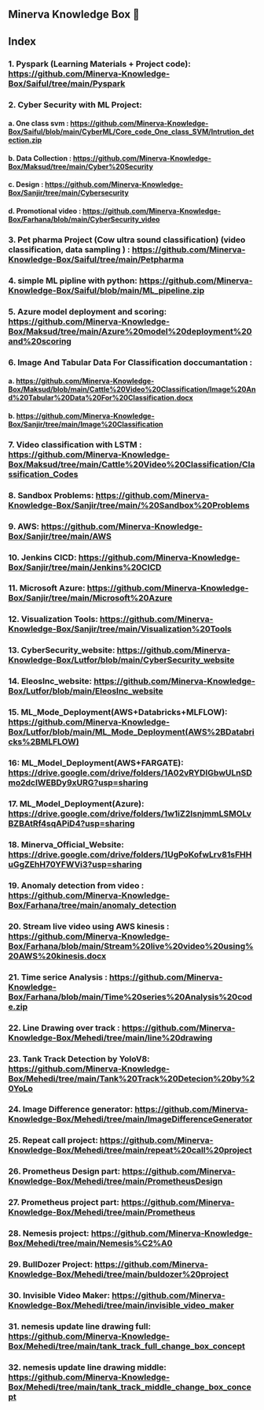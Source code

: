 ## Minerva Knowledge Box 👋
## Index

### 1. Pyspark (Learning Materials + Project code):  https://github.com/Minerva-Knowledge-Box/Saiful/tree/main/Pyspark
### 2. Cyber Security with ML Project:
#### a. One class svm :   https://github.com/Minerva-Knowledge-Box/Saiful/blob/main/CyberML/Core_code_One_class_SVM/Intrution_detection.zip
#### b. Data Collection : https://github.com/Minerva-Knowledge-Box/Maksud/tree/main/Cyber%20Security
#### c. Design : https://github.com/Minerva-Knowledge-Box/Sanjir/tree/main/Cybersecurity
#### d. Promotional video : https://github.com/Minerva-Knowledge-Box/Farhana/blob/main/CyberSecurity_video
### 3. Pet pharma Project (Cow ultra sound classification) (video classification, data sampling ) : https://github.com/Minerva-Knowledge-Box/Saiful/tree/main/Petpharma
### 4. simple ML pipline with python: https://github.com/Minerva-Knowledge-Box/Saiful/blob/main/ML_pipeline.zip
### 5. Azure model deployment and scoring: https://github.com/Minerva-Knowledge-Box/Maksud/tree/main/Azure%20model%20deployment%20and%20scoring
### 6. Image And Tabular Data For Classification doccumantation : 
#### a. https://github.com/Minerva-Knowledge-Box/Maksud/blob/main/Cattle%20Video%20Classification/Image%20And%20Tabular%20Data%20For%20Classification.docx
#### b. https://github.com/Minerva-Knowledge-Box/Sanjir/tree/main/Image%20Classification
### 7. Video classification with LSTM : https://github.com/Minerva-Knowledge-Box/Maksud/tree/main/Cattle%20Video%20Classification/Classification_Codes
### 8. Sandbox Problems: https://github.com/Minerva-Knowledge-Box/Sanjir/tree/main/%20Sandbox%20Problems
### 9. AWS: https://github.com/Minerva-Knowledge-Box/Sanjir/tree/main/AWS
### 10. Jenkins CICD: https://github.com/Minerva-Knowledge-Box/Sanjir/tree/main/Jenkins%20CICD
### 11. Microsoft Azure: https://github.com/Minerva-Knowledge-Box/Sanjir/tree/main/Microsoft%20Azure
### 12. Visualization Tools: https://github.com/Minerva-Knowledge-Box/Sanjir/tree/main/Visualization%20Tools
### 13. CyberSecurity_website: https://github.com/Minerva-Knowledge-Box/Lutfor/blob/main/CyberSecurity_website
### 14. EleosInc_website: https://github.com/Minerva-Knowledge-Box/Lutfor/blob/main/EleosInc_website
### 15. ML_Mode_Deployment(AWS+Databricks+MLFLOW): https://github.com/Minerva-Knowledge-Box/Lutfor/blob/main/ML_Mode_Deployment(AWS%2BDatabricks%2BMLFLOW)
### 16: ML_Model_Deployment(AWS+FARGATE): https://drive.google.com/drive/folders/1A02vRYDlGbwULnSDmo2dcIWEBDy9xURG?usp=sharing
### 17. ML_Model_Deployment(Azure): https://drive.google.com/drive/folders/1w1iZ2IsnjmmLSMOLvBZBAtRf4sqAPiD4?usp=sharing
### 18. Minerva_Official_Website: https://drive.google.com/drive/folders/1UgPoKofwLrv81sFHHuGgZEhH70YFWVi3?usp=sharing
### 19. Anomaly detection from video : https://github.com/Minerva-Knowledge-Box/Farhana/tree/main/anomaly_detection
### 20. Stream live video using AWS kinesis : https://github.com/Minerva-Knowledge-Box/Farhana/blob/main/Stream%20live%20video%20using%20AWS%20kinesis.docx
### 21. Time serice Analysis : https://github.com/Minerva-Knowledge-Box/Farhana/blob/main/Time%20series%20Analysis%20code.zip
### 22. Line Drawing over track : https://github.com/Minerva-Knowledge-Box/Mehedi/tree/main/line%20drawing
### 23. Tank Track Detection by YoloV8: https://github.com/Minerva-Knowledge-Box/Mehedi/tree/main/Tank%20Track%20Detecion%20by%20YoLo
### 24. Image Difference generator: https://github.com/Minerva-Knowledge-Box/Mehedi/tree/main/ImageDifferenceGenerator
### 25. Repeat call project: https://github.com/Minerva-Knowledge-Box/Mehedi/tree/main/repeat%20call%20project
### 26. Prometheus Design part: https://github.com/Minerva-Knowledge-Box/Mehedi/tree/main/PrometheusDesign
### 27. Prometheus project part: https://github.com/Minerva-Knowledge-Box/Mehedi/tree/main/Prometheus
### 28. Nemesis project: https://github.com/Minerva-Knowledge-Box/Mehedi/tree/main/Nemesis%C2%A0
### 29. BullDozer Project: https://github.com/Minerva-Knowledge-Box/Mehedi/tree/main/buldozer%20project
### 30. Invisible Video Maker: https://github.com/Minerva-Knowledge-Box/Mehedi/tree/main/invisible_video_maker
### 31. nemesis update line drawing full: https://github.com/Minerva-Knowledge-Box/Mehedi/tree/main/tank_track_full_change_box_concept
### 32. nemesis update line drawing middle: https://github.com/Minerva-Knowledge-Box/Mehedi/tree/main/tank_track_middle_change_box_concept
